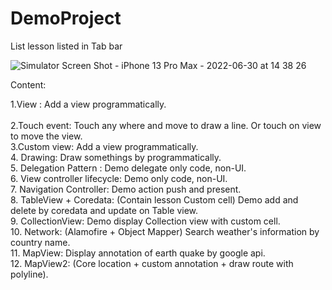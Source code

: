 # DemoProject
List lesson listed in Tab bar

![Simulator Screen Shot - iPhone 13 Pro Max - 2022-06-30 at 14 38 26](https://user-images.githubusercontent.com/70845041/176620974-18ede814-21ca-4e76-80db-8b2ea5ccbd0f.png)

Content:

1.View : Add a view programmatically.  <br/>   
2.Touch event: Touch any where and move to draw a line. Or touch on view to move the view.  <br/>
3.Custom view: Add a view programmatically. <br/>
4. Drawing: Draw somethings by programmatically. <br/>
5. Delegation Pattern : Demo delegate only code, non-UI. <br/>
6. View controller lifecycle: Demo only code, non-UI. <br/>
7. Navigation Controller: Demo action push and present. <br/>
8. TableView + Coredata: (Contain lesson Custom cell) Demo add and delete by coredata and update on Table view. <br/>
9. CollectionView: Demo display Collection view with custom cell. <br/>
10. Network: (Alamofire + Object Mapper) Search weather's information by country name.  <br/>
11. MapView: Display annotation of earth quake by google api.  <br/>
12. MapView2: (Core location + custom annotation + draw route with polyline).    <br/>
